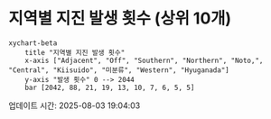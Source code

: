# 지역별 지진 발생 횟수 (상위 10개)

```mermaid
xychart-beta
    title "지역별 지진 발생 횟수"
    x-axis ["Adjacent", "Off", "Southern", "Northern", "Noto,", "Central", "Kiisuido", "미분류", "Western", "Hyuganada"]
    y-axis "발생 횟수" 0 --> 2044
    bar [2042, 88, 21, 19, 13, 10, 7, 6, 5, 5]
```

업데이트 시간: 2025-08-03 19:04:03
